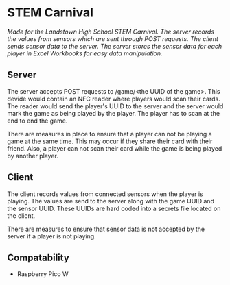 # STEM Carnival

<i>Made for the Landstown High School STEM Carnival. The server records the values from sensors which are sent through POST requests. The client sends sensor data to the server. The server stores the sensor data for each player in Excel Workbooks for easy data manipulation.</i>

## Server

The server accepts POST requests to /game/&lt;the UUID of the game&gt;. This devide would contain an NFC reader where players would scan their cards. The reader would send the player's UUID to the server and the server would mark the game as being played by the player. The player has to scan at the end to end the game.

There are measures in place to ensure that a player can not be playing a game at the same time. This may occur if they share their card with their friend. Also, a player can not scan their card while the game is being played by another player.

## Client

The client records values from connected sensors when the player is playing. The values are send to the server along with the game UUID and the sensor UUID. These UUIDs are hard coded into a secrets file located on the client.

There are measures to ensure that sensor data is not accepted by the server if a player is not playing.

## Compatability
 - Raspberry Pico W